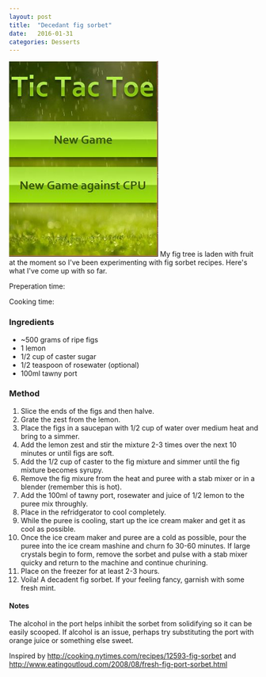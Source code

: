 ```yaml
---
layout: post
title:  "Decedant fig sorbet"
date:   2016-01-31
categories: Desserts
---
```

<span class="image featured"><img src="/images/pic01.jpg" alt=""></span>
My fig tree is laden with fruit at the moment so I've been experimenting with fig sorbet recipes. Here's what I've come up with so far. 

Preperation time: 

Cooking time: 

### Ingredients

* ~500 grams of ripe figs
* 1 lemon
* 1/2 cup of caster sugar
* 1/2 teaspoon of rosewater (optional)
* 100ml tawny port

### Method

1. Slice the ends of the figs and then halve.
2. Grate the zest from the lemon. 
3. Place the figs in a saucepan with 1/2 cup of water over medium heat and bring to a simmer.
4. Add the lemon zest and stir the mixture 2-3 times over the next 10 minutes or until figs are soft.
5. Add the 1/2 cup of caster to the fig mixture and simmer until the fig mixture becomes syrupy.
6. Remove the fig mixure from the heat and puree with a stab mixer or in a blender (remember this is hot).
7. Add the 100ml of tawny port, rosewater and juice of 1/2 lemon to the puree mix throughly.
8. Place in the refridgerator to cool completely. 
9. While the puree is cooling, start up the ice cream maker and get it as cool as possible. 
10. Once the ice cream maker and puree are a cold as possible, pour the puree into the ice cream mashine and churn fo 30-60 minutes. If large crystals begin to form, remove the sorbet and pulse with a stab mixer quicky and return to the machine and continue churining. 
11. Place on the freezer for at least 2-3 hours. 
12. Voila! A decadent fig sorbet. If your feeling fancy, garnish with some fresh mint.

#### Notes
The alcohol in the port helps inhibit the sorbet from solidifying so it can be easily scooped. If alcohol is an issue, perhaps try substituting the port with orange juice or something else sweet.

Inspired by http://cooking.nytimes.com/recipes/12593-fig-sorbet and http://www.eatingoutloud.com/2008/08/fresh-fig-port-sorbet.html
